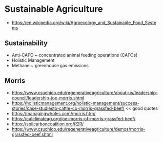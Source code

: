 # Sustainable Agriculture

* https://en.wikipedia.org/wiki/Agroecology_and_Sustainable_Food_Systems


## Sustainability

* Anti-CAFO ~  concentrated animal feeding operations (CAFOs)
* Holistic Management
* Methane ~ greenhouse gas emissions

## Morris

* https://www.csuchico.edu/regenerativeagriculture/about-us/leadership-council/leadership-joe-morris.shtml
* https://holisticmanagement.org/holistic-management/success-stories/case-studiesto-cattle-co-morris-grassfed-beef/ << good quotes
* https://managingwholes.com/morris.htm/
* https://calclimateag.org/joe-morris-of-morris-grassfed-beef/
* https://soilcarboncoalition.org/R2R/
* https://www.csuchico.edu/regenerativeagriculture/demos/morris-grassfed-beef.shtml


